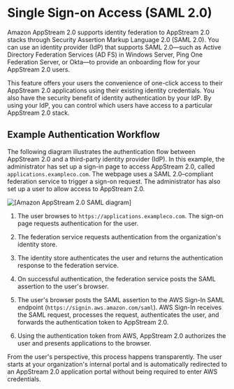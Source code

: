 # Single Sign\-on Access \(SAML 2\.0\)<a name="external-identity-providers"></a>

Amazon AppStream 2\.0 supports identity federation to AppStream 2\.0 stacks through Security Assertion Markup Language 2\.0 \(SAML 2\.0\)\. You can use an identity provider \(IdP\) that supports SAML 2\.0—such as Active Directory Federation Services \(AD FS\) in Windows Server, Ping One Federation Server, or Okta—to provide an onboarding flow for your AppStream 2\.0 users\. 

This feature offers your users the convenience of one\-click access to their AppStream 2\.0 applications using their existing identity credentials\. You also have the security benefit of identity authentication by your IdP\. By using your IdP, you can control which users have access to a particular AppStream 2\.0 stack\.

## Example Authentication Workflow<a name="external-identity-providers-example"></a>

The following diagram illustrates the authentication flow between AppStream 2\.0 and a third\-party identity provider \(IdP\)\. In this example, the administrator has set up a sign\-in page to access AppStream 2\.0, called `applications.exampleco.com`\. The webpage uses a SAML 2\.0–compliant federation service to trigger a sign\-on request\. The administrator has also set up a user to allow access to AppStream 2\.0\.

![\[Amazon AppStream 2.0 SAML diagram\]](http://docs.aws.amazon.com/appstream2/latest/developerguide/images/aas2-saml.png)

1. The user browses to `https://applications.exampleco.com`\. The sign\-on page requests authentication for the user\.

1. The federation service requests authentication from the organization's identity store\.

1. The identity store authenticates the user and returns the authentication response to the federation service\.

1. On successful authentication, the federation service posts the SAML assertion to the user's browser\.

1. The user's browser posts the SAML assertion to the AWS Sign\-In SAML endpoint \(`https://signin.aws.amazon.com/saml`\)\. AWS Sign\-In receives the SAML request, processes the request, authenticates the user, and forwards the authentication token to AppStream 2\.0\.

1. Using the authentication token from AWS, AppStream 2\.0 authorizes the user and presents applications to the browser\.

From the user's perspective, this process happens transparently\. The user starts at your organization's internal portal and is automatically redirected to an AppStream 2\.0 application portal without being required to enter AWS credentials\.